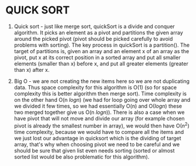 # QUICK SORT

1. Quick sort - just like merge sort, quickSort is a divide and conquer algorithm. It picks an element as a pivot and partitions the given array around the picked pivot (pivot should be picked carefully to avoid problems with sorting). The key process in quickSort is a partition(). The target of partitions is, given an array and an element x of an array as the pivot, put x at its correct position in a sorted array and put all smaller elements (smaller than x) before x, and put all greater elements (greater than x) after x.

2. Big O - we are not creating the new items here so we are not duplicating data. Thus space complexity for this algorithm is O(1) (so for space complexity this is better algorithm then merge sort). Time complexity is on the other hand O(n $log{n}$) (we had for loop going over whole array and we divided it few times, so we had essentially O(n) and O($log{n}$) these two merged together give us O(n $log{n}$)). There is also a case when we have pivot that will not move and divide our array (for example chosen pivot is already the smallest number in array), we would then have O($n^2$) time complexity, because we would have to compare all the items and we just lost our advantage in quicksort which is the dividing of target array, that's why when choosing pivot we need to be careful and we should be sure that given list even needs sorting (sorted or almost sorted list would be also problematic for this algorithm).
